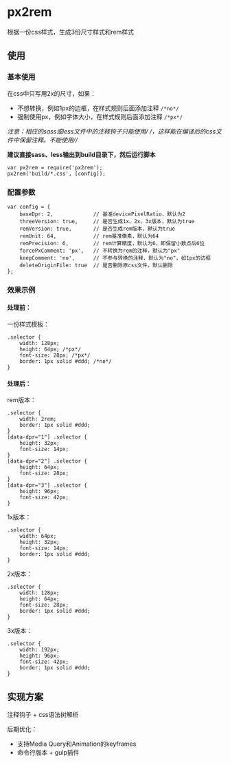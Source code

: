# px2rem

根据一份css样式，生成3份尺寸样式和rem样式

## 使用

### 基本使用

在css中只写用2x的尺寸，如果：

* 不想转换，例如1px的边框，在样式规则后面添加注释 `/*no*/`
* 强制使用px，例如字体大小，在样式规则后面添加注释 `/*px*/`

**注意：相应的sass或less文件中的注释钩子只能使用/* */，这样能在编译后的css文件中保留注释。不能使用//**

**建议直接sass、less输出到build目录下，然后运行脚本**

```
var px2rem = require('px2rem');
px2rem('build/*.css', [config]);
```

### 配置参数

```
var config = {
    baseDpr: 2,             // 基准devicePixelRatio，默认为2
    threeVersion: true,     // 是否生成1x、2x、3x版本，默认为true
    remVersion: true,       // 是否生成rem版本，默认为true
    remUnit: 64,            // rem基准像素，默认为64
    remPrecision: 6,        // rem计算精度，默认为6，即保留小数点后6位
    forcePxComment: 'px',   // 不转换为rem的注释，默认为"px"
    keepComment: 'no',      // 不参与转换的注释，默认为"no"，如1px的边框
    deleteOriginFile: true  // 是否删除原css文件，默认删除
};
```

### 效果示例

#### 处理前：

一份样式模板：

```
.selector {
    width: 128px;
    height: 64px; /*px*/
    font-size: 28px; /*px*/
    border: 1px solid #ddd; /*no*/
}
```

#### 处理后：

rem版本：

```
.selector {
    width: 2rem;
    border: 1px solid #ddd;
}
[data-dpr="1"] .selector {
    height: 32px;
    font-size: 14px;
}
[data-dpr="2"] .selector {
    height: 64px;
    font-size: 28px;
}
[data-dpr="3"] .selector {
    height: 96px;
    font-size: 42px;
}
```

1x版本：

```
.selector {
    width: 64px;
    height: 32px;
    font-size: 14px;
    border: 1px solid #ddd;
}
```

2x版本：

```
.selector {
    width: 128px;
    height: 64px;
    font-size: 28px;
    border: 1px solid #ddd;
}
```

3x版本：

```
.selector {
    width: 192px;
    height: 96px;
    font-size: 42px;
    border: 1px solid #ddd;
}
```

## 实现方案

注释钩子 + css语法树解析

后期优化：

* 支持Media Query和Animation的keyframes
* 命令行版本 + gulp插件
